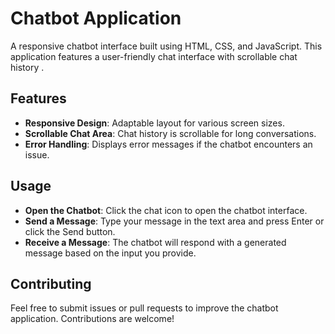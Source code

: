 # Chatbot Application

A responsive chatbot interface built using HTML, CSS, and JavaScript. This application features a user-friendly chat interface with scrollable chat history .

## Features

- **Responsive Design**: Adaptable layout for various screen sizes.
- **Scrollable Chat Area**: Chat history is scrollable for long conversations.
- **Error Handling**: Displays error messages if the chatbot encounters an issue.

 ## Usage

- **Open the Chatbot**: Click the chat icon to open the chatbot interface.
- **Send a Message**: Type your message in the text area and press Enter or click the Send button.
- **Receive a Message**: The chatbot will respond with a generated message based on the input you provide.

## Contributing

Feel free to submit issues or pull requests to improve the chatbot application. Contributions are welcome!

